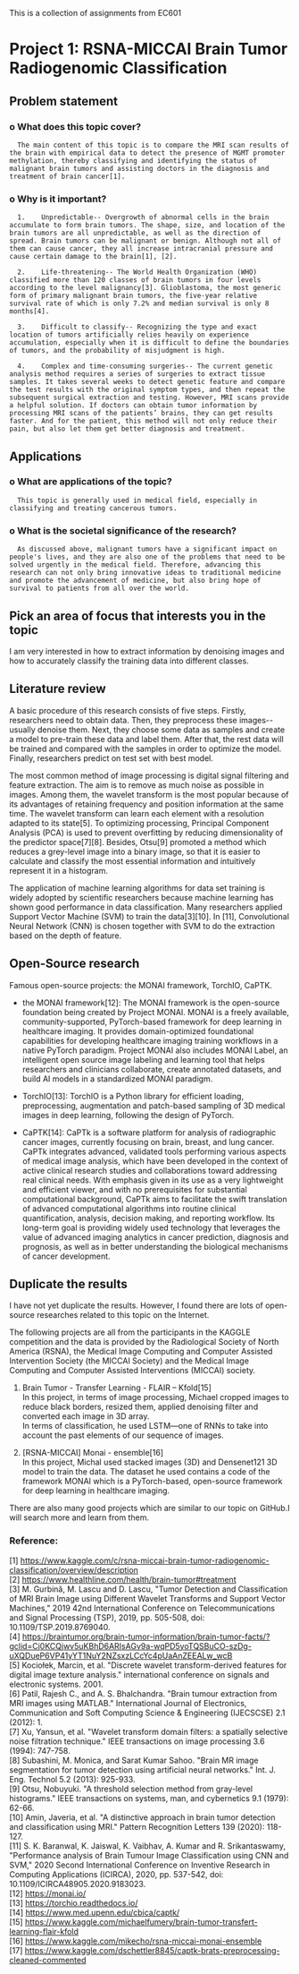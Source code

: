 This is a collection of assignments from EC601

# Project 1: RSNA-MICCAI Brain Tumor Radiogenomic Classification 

## Problem statement
   ### o	What does this topic cover?
      
      The main content of this topic is to compare the MRI scan results of the brain with empirical data to detect the presence of MGMT promoter methylation, thereby classifying and identifying the status of malignant brain tumors and assisting doctors in the diagnosis and treatment of brain cancer[1].

   ### o	Why is it important? 
      
      1.    Unpredictable-- Overgrowth of abnormal cells in the brain accumulate to form brain tumors. The shape, size, and location of the brain tumors are all unpredictable, as well as the direction of spread. Brain tumors can be malignant or benign. Although not all of them can cause cancer, they all increase intracranial pressure and cause certain damage to the brain[1], [2].
      
      2.	Life-threatening-- The World Health Organization (WHO) classified more than 120 classes of brain tumors in four levels according to the level malignancy[3]. Glioblastoma, the most generic form of primary malignant brain tumors, the five-year relative survival rate of which is only 7.2% and median survival is only 8 months[4].
      
      3.	Difficult to classify-- Recognizing the type and exact location of tumors artificially relies heavily on experience accumulation, especially when it is difficult to define the boundaries of tumors, and the probability of misjudgment is high.

      4.	Complex and time-consuming surgeries-- The current genetic analysis method requires a series of surgeries to extract tissue samples. It takes several weeks to detect genetic feature and compare the test results with the original symptom types, and then repeat the subsequent surgical extraction and testing. However, MRI scans provide a helpful solution. If doctors can obtain tumor information by processing MRI scans of the patients’ brains, they can get results faster. And for the patient, this method will not only reduce their pain, but also let them get better diagnosis and treatment.

## Applications
   ### o	What are applications of the topic? 
      
      This topic is generally used in medical field, especially in classifying and treating cancerous tumors.
   
   ### o	What is the societal significance of the research?  
      
      As discussed above, malignant tumors have a significant impact on people's lives, and they are also one of the problems that need to be solved urgently in the medical field. Therefore, advancing this research can not only bring innovative ideas to traditional medicine and promote the advancement of medicine, but also bring hope of survival to patients from all over the world.

## Pick an area of focus that interests you in the topic
   I am very interested in how to extract information by denoising images and how to accurately classify the training data into different classes.

## Literature review 
   A basic procedure of this research consists of five steps. Firstly, researchers need to obtain data. Then, they preprocess these images--usually denoise them. Next, they choose some data as samples and create a model to pre-train these data and label them. After that, the rest data will be trained and compared with the samples in order to optimize the model. Finally, researchers predict on test set with best model.  
   
   The most common method of image processing is digital signal filtering and feature extraction. The aim is to remove as much noise as possible in images. Among them, the wavelet transform is the most popular because of its advantages of retaining frequency and position information at the same time. The wavelet transform can learn each element with a resolution adapted to its state[5]. To optimizing processing, Principal Component Analysis (PCA) is used to prevent overfitting by reducing dimensionality of the predictor space[7][8]. Besides, Otsu[9] promoted a method which reduces a grey-level image into a binary image, so that it is easier to calculate and classify the most essential information and intuitively represent it in a histogram.  
   
   The application of machine learning algorithms for data set training is widely adopted by scientific researchers because machine learning has shown good performance in data classification. Many researchers applied Support Vector Machine (SVM) to train the data[3][10]. In [11], Convolutional Neural Network (CNN) is chosen together with SVM to do the extraction based on the depth of feature.

## Open-Source research
   Famous open-source projects: the MONAI framework, TorchIO, CaPTK.  
   
   *  the MONAI framework[12]: The MONAI framework is the open-source foundation being created by Project MONAI. MONAI is a freely available, community-supported, PyTorch-based framework for deep learning in healthcare imaging. It provides domain-optimized foundational capabilities for developing healthcare imaging training workflows in a native PyTorch paradigm. Project MONAI also includes MONAI Label, an intelligent open source image labeling and learning tool that helps researchers and clinicians collaborate, create annotated datasets, and build AI models in a standardized MONAI paradigm. 
   
   *  TorchIO[13]: TorchIO is a Python library for efficient loading, preprocessing, augmentation and patch-based sampling of 3D medical images in deep learning, following the design of PyTorch.  
   
   *  CaPTK[14]: CaPTk is a software platform for analysis of radiographic cancer images, currently focusing on brain, breast, and lung cancer. CaPTk integrates advanced, validated tools performing various aspects of medical image analysis, which have been developed in the context of active clinical research studies and collaborations toward addressing real clinical needs. With emphasis given in its use as a very lightweight and efficient viewer, and with no prerequisites for substantial computational background, CaPTk aims to facilitate the swift translation of advanced computational algorithms into routine clinical quantification, analysis, decision making, and reporting workflow. Its long-term goal is providing widely used technology that leverages the value of advanced imaging analytics in cancer prediction, diagnosis and prognosis, as well as in better understanding the biological mechanisms of cancer development.

## Duplicate the results 
   I have not yet duplicate the results. However, I found there are lots of open-source researches related to this topic on the Internet.  
   
   The following projects are all from the participants in the KAGGLE competition and the data is provided by the Radiological Society of North America (RSNA), the Medical Image Computing and Computer Assisted Intervention Society (the MICCAI Society) and the Medical Image Computing and Computer Assisted Interventions (MICCAI) society.  
   1.	Brain Tumor - Transfer Learning - FLAIR – Kfold[15]  
      In this project, in terms of image processing, Michael cropped images to reduce black borders, resized them, applied denoising filter and converted each image in 3D array.  
      In terms of classification, he used LSTM—one of RNNs to take into account the past elements of our sequence of images.
   
   2.	[RSNA-MICCAI] Monai - ensemble[16]  
      In this project, Michal used stacked images (3D) and Densenet121 3D model to train the data. The dataset he used contains a code of the framework MONAI which is a PyTorch-based, open-source framework for deep learning in healthcare imaging.
   
   There are also many good projects which are similar to our topic on GitHub.I will search more and learn from them.
   
### Reference: 
[1] 	https://www.kaggle.com/c/rsna-miccai-brain-tumor-radiogenomic-classification/overview/description  
[2]	  https://www.healthline.com/health/brain-tumor#treatment  
[3] 	M. Gurbină, M. Lascu and D. Lascu, "Tumor Detection and Classification of MRI Brain Image using Different Wavelet Transforms and Support Vector Machines," 2019 42nd International Conference on Telecommunications and Signal Processing (TSP), 2019, pp. 505-508, doi: 10.1109/TSP.2019.8769040.  
[4] 	https://braintumor.org/brain-tumor-information/brain-tumor-facts/?gclid=Cj0KCQjwv5uKBhD6ARIsAGv9a-wqPD5yoTQSBuCO-szDg-uXQDueP6VP41yYT1NuY2NZsxzLCcYc4pUaAnZEEALw_wcB  
[5] 	Kociołek, Marcin, et al. "Discrete wavelet transform-derived features for digital image texture analysis." international conference on signals and electronic systems. 2001.  
[6] 	Patil, Rajesh C., and A. S. Bhalchandra. "Brain tumour extraction from MRI images using MATLAB." International Journal of Electronics, Communication and Soft Computing Science & Engineering (IJECSCSE) 2.1 (2012): 1.  
[7]	  Xu, Yansun, et al. "Wavelet transform domain filters: a spatially selective noise filtration technique." IEEE transactions on image processing 3.6 (1994): 747-758.  
[8]	  Subashini, M. Monica, and Sarat Kumar Sahoo. "Brain MR image segmentation for tumor detection using artificial neural networks." Int. J. Eng. Technol 5.2 (2013): 925-933.  
[9]	  Otsu, Nobuyuki. "A threshold selection method from gray-level histograms." IEEE transactions on systems, man, and cybernetics 9.1 (1979): 62-66.  
[10]	Amin, Javeria, et al. "A distinctive approach in brain tumor detection and classification using MRI." Pattern Recognition Letters 139 (2020): 118-127.  
[11]	S. K. Baranwal, K. Jaiswal, K. Vaibhav, A. Kumar and R. Srikantaswamy, "Performance analysis of Brain Tumour Image Classification using CNN and SVM," 2020 Second International Conference on Inventive Research in Computing Applications (ICIRCA), 2020, pp. 537-542, doi: 10.1109/ICIRCA48905.2020.9183023.  
[12]	https://monai.io/  
[13]	https://torchio.readthedocs.io/  
[14]	https://www.med.upenn.edu/cbica/captk/  
[15]	https://www.kaggle.com/michaelfumery/brain-tumor-transfert-learning-flair-kfold  
[16]	https://www.kaggle.com/mikecho/rsna-miccai-monai-ensemble  
[17]	https://www.kaggle.com/dschettler8845/captk-brats-preprocessing-cleaned-commented  
